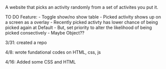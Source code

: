 A website that picks an activity randomly from a set of activites you put it. 

TO DO Feature:
    - Toggle show/no show table 
    - Picked activity shows up on a screen as a overlay
    - Recently picked activty has lower chance of being picked again at Default
        - But, set priority to alter the likelihood of being picked consectively
        - Maybe Object??

3/31: created a repo

4/8: wrote fundational codes on HTML, css, js

4/16: Added some CSS and HTML
